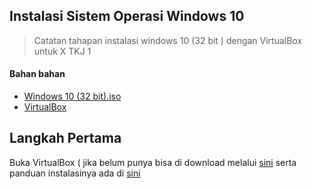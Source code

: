 ## Instalasi Sistem Operasi Windows 10
> Catatan tahapan instalasi windows 10 (32 bit ) dengan VirtualBox untuk X TKJ 1

#### Bahan bahan
- [Windows 10 (32 bit).iso](https://dhikaweb7.github.io)
- [VirtualBox](https://www.virtualbox.org/)

## Langkah Pertama
Buka VirtualBox ( jika belum punya bisa di download melalui [sini](https://www.virtualbox.org/) serta panduan instalasinya ada di [sini](a.md)
